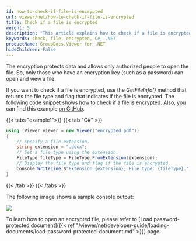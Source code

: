 ```yaml
---
id: how-to-check-if-file-is-encrypted
url: viewer/net/how-to-check-if-file-is-encrypted
title: Check if a file is encrypted
weight: 5
description: "This article explains how to check if a file is encrypted using .NET / C# with GroupDocs.Viewer for .NET."
keywords: check, file, encrypted, C#, .NET
productName: GroupDocs.Viewer for .NET
hideChildren: False
---
```


The encryption protects data and allows only authorized people to open the file. So, only those who have an encryption key (such as a password) can open and view a file.

If you want to check if a file is encrypted, use the _GetFileInfo()_ method that returns the file type and flag that indicates if the file is encrypted. The following code snippet shows how to check if a file is encrypted. Also, you can find this example [on GitHub](https://github.com/groupdocs-viewer/GroupDocs.Viewer-for-.NET/blob/master/Examples/GroupDocs.Viewer.Examples.CSharp/BasicUsage/CheckFileIsEncrypted.cs).

{{< tabs "example1">}}
{{< tab "C#" >}}
```csharp
using (Viewer viewer = new Viewer("encrypted.pdf"))
{
	// Specify a file extension.
	string extension = ".docx";
	// Set a file type using the extension.
	FileType fileType = FileType.FromExtension(extension);
	// Display the file type and flag if the file is encrypted.
	Console.WriteLine($"Extension {extension}; File type: {fileType}.");
}
```
{{< /tab >}}
{{< /tabs >}}

The following image shows a sample console output:

![](/viewer/net/images/how-to-check-if-file-is-encrypted.png)

To learn how to open an encrypted file, please refer to [Load password-protected document]({{< ref "/viewer/net/developer-guide/loading-documents/load-password-protected-document.md" >}}) page.
